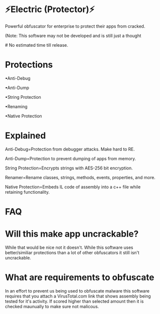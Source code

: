 # ⚡Electric (Protector)⚡
<p>Powerful obfuscator for enterprise to protect their apps from cracked. </p>
<p>(Note: This software may not be developed and is still just a thought</p>
# No estimated time till release.

# Protections
<p>•Anti-Debug</p>
<p>•Anti-Dump</p>
<p>•String Protection</p>
<p>•Renaming</p>
<p>•Native Protection</p>

# Explained
<p>Anti-Debug=Protection from debugger attacks. Make hard to RE.</p>
<p>Anti-Dump=Protection to prevent dumping of apps from memory.</p>
<p>String Protection=Encrypts strings with AES-256 bit encryption.</p>
<p>Renamer=Rename classes, strings, methods, events, properties, and more.</p>
<p>Native Protection=Embeds IL code of assembly into a c++ file while retaining functionality.</p>

# FAQ
<h1>Will this make app uncrackable?</h1>
<p>While that would be nice not it doesn't. While this software uses better/similiar protections than a lot of other obfuscators it still isn't uncrackable.</p>

<h1>What are requirements to obfuscate</h1>
<p>In an effort to prevent us being used to obfuscate malware this software requires that you attach a VirusTotal.com link that shows assembly being tested for it's activity. If scored higher than  selected amount then it is checked maunually to make sure not malicous.</p>

